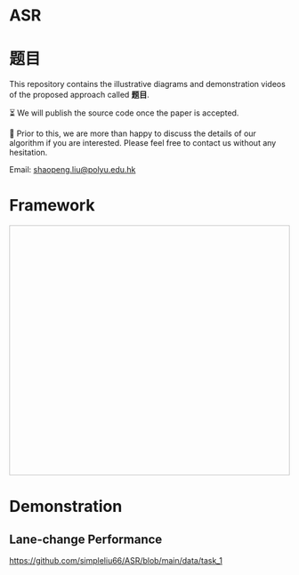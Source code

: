 # ASR

# 题目
This repository contains the illustrative diagrams and demonstration videos of the proposed approach called **题目**. 

:hourglass_flowing_sand: We will publish the source code once the paper is accepted. 

:beer: Prior to this, we are more than happy to discuss the details of our algorithm if you are interested. Please feel free to contact us without any hesitation.

Email: shaopeng.liu@polyu.edu.hk

# Framework

<p align="center">
<img src=" " height= "450" width="900">
</p>


# Demonstration

## Lane-change Performance
https://github.com/simpleliu66/ASR/blob/main/data/task_1
